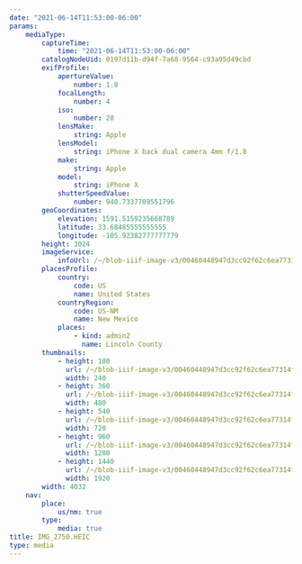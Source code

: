```yaml
---
date: "2021-06-14T11:53:00-06:00"
params:
    mediaType:
        captureTime:
            time: "2021-06-14T11:53:00-06:00"
        catalogNodeUid: 0197d11b-d94f-7a68-9564-c93a95d49cbd
        exifProfile:
            apertureValue:
                number: 1.8
            focalLength:
                number: 4
            iso:
                number: 20
            lensMake:
                string: Apple
            lensModel:
                string: iPhone X back dual camera 4mm f/1.8
            make:
                string: Apple
            model:
                string: iPhone X
            shutterSpeedValue:
                number: 940.7337709551796
        geoCoordinates:
            elevation: 1591.5159235668789
            latitude: 33.68485555555555
            longitude: -105.92382777777779
        height: 3024
        imageService:
            infoUrl: /~/blob-iiif-image-v3/00460448947d3cc92f62c6ea77314f0c5cf23102099aabd707e090fd3cc513ef/info.json
        placesProfile:
            country:
                code: US
                name: United States
            countryRegion:
                code: US-NM
                name: New Mexico
            places:
                - kind: admin2
                  name: Lincoln County
        thumbnails:
            - height: 180
              url: /~/blob-iiif-image-v3/00460448947d3cc92f62c6ea77314f0c5cf23102099aabd707e090fd3cc513ef/full/240%2C180/0/default.jpg
              width: 240
            - height: 360
              url: /~/blob-iiif-image-v3/00460448947d3cc92f62c6ea77314f0c5cf23102099aabd707e090fd3cc513ef/full/480%2C360/0/default.jpg
              width: 480
            - height: 540
              url: /~/blob-iiif-image-v3/00460448947d3cc92f62c6ea77314f0c5cf23102099aabd707e090fd3cc513ef/full/720%2C540/0/default.jpg
              width: 720
            - height: 960
              url: /~/blob-iiif-image-v3/00460448947d3cc92f62c6ea77314f0c5cf23102099aabd707e090fd3cc513ef/full/1280%2C960/0/default.jpg
              width: 1280
            - height: 1440
              url: /~/blob-iiif-image-v3/00460448947d3cc92f62c6ea77314f0c5cf23102099aabd707e090fd3cc513ef/full/1920%2C1440/0/default.jpg
              width: 1920
        width: 4032
    nav:
        place:
            us/nm: true
        type:
            media: true
title: IMG_2750.HEIC
type: media
---
```

